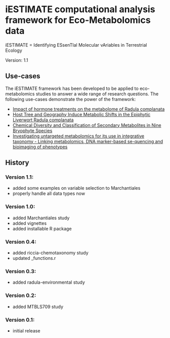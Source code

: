 # iESTIMATE computational analysis framework for Eco-Metabolomics data
iESTIMATE = Identifying ESsenTIal Molecular vAriables in Terrestrial Ecology

Version: 1.1

## Use-cases
The iESTIMATE framework has been developed to be applied to eco-metabolomics studies to answer a wide range of research questions. The following use-cases demonstrate the power of the framework:
- [Impact of hormone treatments on the metabolome of Radula complanata](https://github.com/ipb-halle/iESTIMATE/blob/main/use-cases/radula-hormones/)
- [Host Tree and Geography Induce Metabolic Shifts in the Epiphytic Liverwort Radula complanata](https://github.com/ipb-halle/iESTIMATE/blob/main/use-cases/radula-environmental/)
- [Chemical Diversity and Classification of Secondary Metabolites in Nine Bryophyte Species](https://github.com/ipb-halle/iESTIMATE/tree/main/use-cases/mtbls709)
- [Investigating untargeted metabolomics for its use in integrative taxonomy - Linking metabolomics, DNA marker-based se-quencing and bioimaging of phenotypes](https://github.com/ipb-halle/iESTIMATE/tree/main/use-cases/riccia-chemotaxonomy)

## History

### Version 1.1:
- added some examples on variable selection to Marchantiales
- properly handle all data types now

### Version 1.0:
- added Marchantiales study
- added vignettes
- added installable R package

### Version 0.4:
- added riccia-chemotaxonomy study
- updated _functions.r

### Version 0.3:
- added radula-environmental study

### Version 0.2:
- added MTBLS709 study

### Version 0.1:
- initial release

